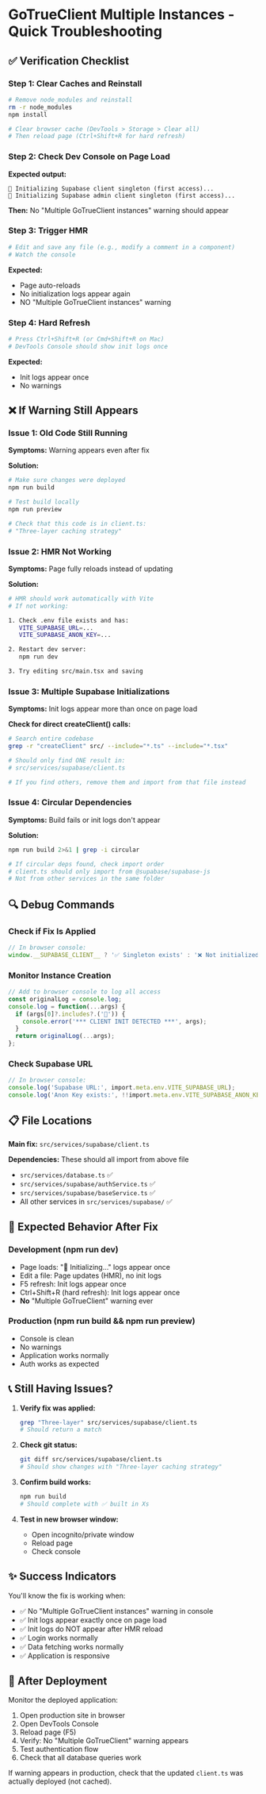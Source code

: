 # GoTrueClient Multiple Instances - Quick Troubleshooting

## ✅ Verification Checklist

### Step 1: Clear Caches and Reinstall
```bash
# Remove node_modules and reinstall
rm -r node_modules
npm install

# Clear browser cache (DevTools > Storage > Clear all)
# Then reload page (Ctrl+Shift+R for hard refresh)
```

### Step 2: Check Dev Console on Page Load
**Expected output:**
```
🔧 Initializing Supabase client singleton (first access)...
🔧 Initializing Supabase admin client singleton (first access)...
```

**Then:** No "Multiple GoTrueClient instances" warning should appear

### Step 3: Trigger HMR
```bash
# Edit and save any file (e.g., modify a comment in a component)
# Watch the console
```

**Expected:**
- Page auto-reloads
- No initialization logs appear again
- NO "Multiple GoTrueClient instances" warning

### Step 4: Hard Refresh
```bash
# Press Ctrl+Shift+R (or Cmd+Shift+R on Mac)
# DevTools Console should show init logs once
```

**Expected:**
- Init logs appear once
- No warnings

## ❌ If Warning Still Appears

### Issue 1: Old Code Still Running
**Symptoms:** Warning appears even after fix

**Solution:**
```bash
# Make sure changes were deployed
npm run build

# Test build locally
npm run preview

# Check that this code is in client.ts:
# "Three-layer caching strategy"
```

### Issue 2: HMR Not Working
**Symptoms:** Page fully reloads instead of updating

**Solution:**
```bash
# HMR should work automatically with Vite
# If not working:

1. Check .env file exists and has:
   VITE_SUPABASE_URL=...
   VITE_SUPABASE_ANON_KEY=...

2. Restart dev server:
   npm run dev

3. Try editing src/main.tsx and saving
```

### Issue 3: Multiple Supabase Initializations
**Symptoms:** Init logs appear more than once on page load

**Check for direct createClient() calls:**
```bash
# Search entire codebase
grep -r "createClient" src/ --include="*.ts" --include="*.tsx"

# Should only find ONE result in:
# src/services/supabase/client.ts

# If you find others, remove them and import from that file instead
```

### Issue 4: Circular Dependencies
**Symptoms:** Build fails or init logs don't appear

**Solution:**
```bash
npm run build 2>&1 | grep -i circular

# If circular deps found, check import order
# client.ts should only import from @supabase/supabase-js
# Not from other services in the same folder
```

## 🔍 Debug Commands

### Check if Fix Is Applied
```typescript
// In browser console:
window.__SUPABASE_CLIENT__ ? '✅ Singleton exists' : '❌ Not initialized yet'
```

### Monitor Instance Creation
```typescript
// Add to browser console to log all access
const originalLog = console.log;
console.log = function(...args) {
  if (args[0]?.includes?.('🔧')) {
    console.error('*** CLIENT INIT DETECTED ***', args);
  }
  return originalLog(...args);
};
```

### Check Supabase URL
```typescript
// In browser console:
console.log('Supabase URL:', import.meta.env.VITE_SUPABASE_URL);
console.log('Anon Key exists:', !!import.meta.env.VITE_SUPABASE_ANON_KEY);
```

## 📋 File Locations

**Main fix:** `src/services/supabase/client.ts`

**Dependencies:** These should all import from above file
- `src/services/database.ts` ✅
- `src/services/supabase/authService.ts` ✅  
- `src/services/supabase/baseService.ts` ✅
- All other services in `src/services/supabase/` ✅

## 🚀 Expected Behavior After Fix

### Development (npm run dev)
- Page loads: "🔧 Initializing..." logs appear once
- Edit a file: Page updates (HMR), no init logs
- F5 refresh: Init logs appear once
- Ctrl+Shift+R (hard refresh): Init logs appear once
- **No** "Multiple GoTrueClient" warning ever

### Production (npm run build && npm run preview)
- Console is clean
- No warnings
- Application works normally
- Auth works as expected

## 📞 Still Having Issues?

1. **Verify fix was applied:**
   ```bash
   grep "Three-layer" src/services/supabase/client.ts
   # Should return a match
   ```

2. **Check git status:**
   ```bash
   git diff src/services/supabase/client.ts
   # Should show changes with "Three-layer caching strategy"
   ```

3. **Confirm build works:**
   ```bash
   npm run build
   # Should complete with ✅ built in Xs
   ```

4. **Test in new browser window:**
   - Open incognito/private window
   - Reload page
   - Check console

## ✨ Success Indicators

You'll know the fix is working when:

- ✅ No "Multiple GoTrueClient instances" warning in console
- ✅ Init logs appear exactly once on page load
- ✅ Init logs do NOT appear after HMR reload
- ✅ Login works normally
- ✅ Data fetching works normally
- ✅ Application is responsive

## 🔄 After Deployment

Monitor the deployed application:
1. Open production site in browser
2. Open DevTools Console
3. Reload page (F5)
4. Verify: No "Multiple GoTrueClient" warning appears
5. Test authentication flow
6. Check that all database queries work

If warning appears in production, check that the updated `client.ts` was actually deployed (not cached).